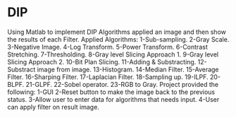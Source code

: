 # DIP

Using Matlab to implement DIP Algorithms applied an image and then show the results of each Filter.
Applied Algorithms:
1-Sub-sampling.       2-Gray Scale.                     3-Negative Image.
4-Log Transform.      5-Power Transform.                6-Contrast Stretching.
7-Thresholding.       8-Gray level Slicing Approach 1.  9-Gray level Slicing Approach 2.
10-Bit Plan Slicing.  11-Adding & Substracting.         12-Substract image from image.
13-Histogram.         14-Median Filter.                 15-Average Filter.
16-Sharping Filter.   17-Laplacian Filter.              18-Sampling up.
19-ILPF.              20-BLPF.                          21-GLPF.
22-Sobel operator.    23-RGB to Gray.
Project provided the following:
                               1-GUI
                               2-Reset button to make the image back to the previous status.
                               3-Allow user to enter data for algorithms that needs input.
                               4-User can apply filter on result image.
       


